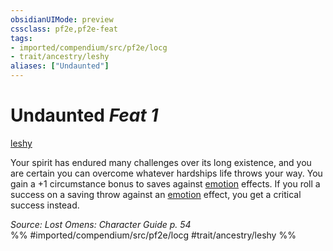```yaml
---
obsidianUIMode: preview
cssclass: pf2e,pf2e-feat
tags:
- imported/compendium/src/pf2e/locg
- trait/ancestry/leshy
aliases: ["Undaunted"]
---
```

# Undaunted  *Feat 1*  
[leshy](leshy-b1.md)  


Your spirit has endured many challenges over its long existence, and you are certain you can overcome whatever hardships life throws your way. You gain a +1 circumstance bonus to saves against [emotion](emotion.md) effects. If you roll a success on a saving throw against an [emotion](emotion.md) effect, you get a critical success instead.

*Source: Lost Omens: Character Guide p. 54*  
%% #imported/compendium/src/pf2e/locg #trait/ancestry/leshy %%
